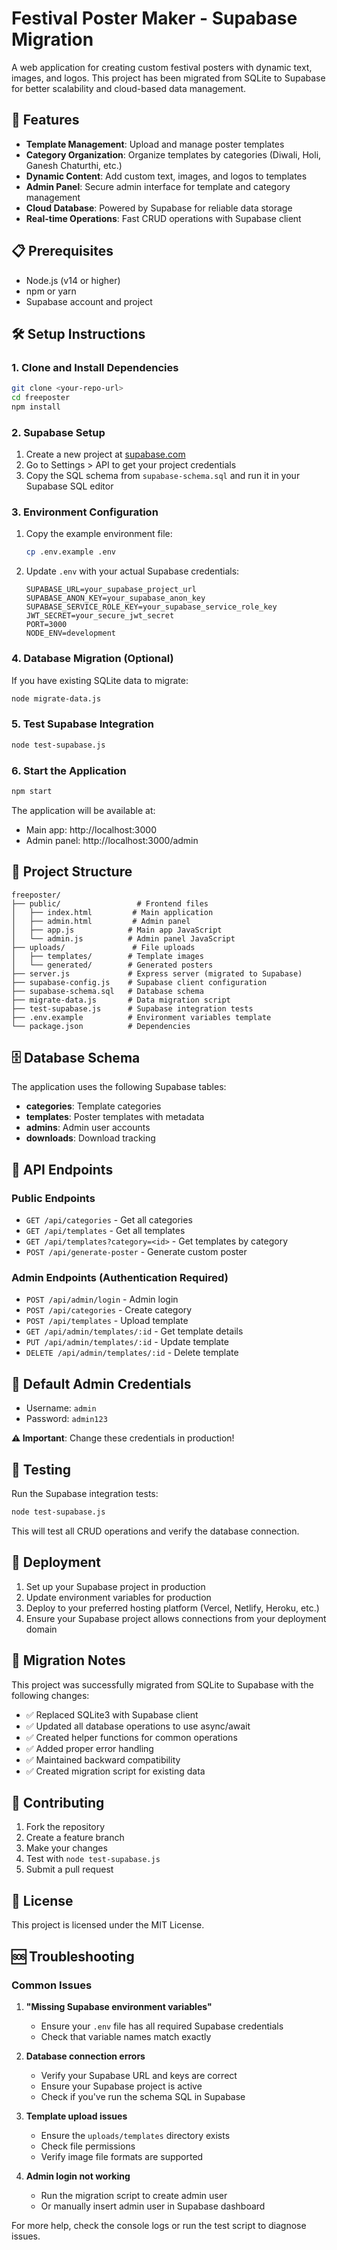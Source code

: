# Festival Poster Maker - Supabase Migration

A web application for creating custom festival posters with dynamic text, images, and logos. This project has been migrated from SQLite to Supabase for better scalability and cloud-based data management.

## 🚀 Features

- **Template Management**: Upload and manage poster templates
- **Category Organization**: Organize templates by categories (Diwali, Holi, Ganesh Chaturthi, etc.)
- **Dynamic Content**: Add custom text, images, and logos to templates
- **Admin Panel**: Secure admin interface for template and category management
- **Cloud Database**: Powered by Supabase for reliable data storage
- **Real-time Operations**: Fast CRUD operations with Supabase client

## 📋 Prerequisites

- Node.js (v14 or higher)
- npm or yarn
- Supabase account and project

## 🛠️ Setup Instructions

### 1. Clone and Install Dependencies

```bash
git clone <your-repo-url>
cd freeposter
npm install
```

### 2. Supabase Setup

1. Create a new project at [supabase.com](https://supabase.com)
2. Go to Settings > API to get your project credentials
3. Copy the SQL schema from `supabase-schema.sql` and run it in your Supabase SQL editor

### 3. Environment Configuration

1. Copy the example environment file:
   ```bash
   cp .env.example .env
   ```

2. Update `.env` with your actual Supabase credentials:
   ```env
   SUPABASE_URL=your_supabase_project_url
   SUPABASE_ANON_KEY=your_supabase_anon_key
   SUPABASE_SERVICE_ROLE_KEY=your_supabase_service_role_key
   JWT_SECRET=your_secure_jwt_secret
   PORT=3000
   NODE_ENV=development
   ```

### 4. Database Migration (Optional)

If you have existing SQLite data to migrate:

```bash
node migrate-data.js
```

### 5. Test Supabase Integration

```bash
node test-supabase.js
```

### 6. Start the Application

```bash
npm start
```

The application will be available at:
- Main app: http://localhost:3000
- Admin panel: http://localhost:3000/admin

## 📁 Project Structure

```
freeposter/
├── public/                 # Frontend files
│   ├── index.html         # Main application
│   ├── admin.html         # Admin panel
│   ├── app.js            # Main app JavaScript
│   └── admin.js          # Admin panel JavaScript
├── uploads/               # File uploads
│   ├── templates/        # Template images
│   └── generated/        # Generated posters
├── server.js             # Express server (migrated to Supabase)
├── supabase-config.js    # Supabase client configuration
├── supabase-schema.sql   # Database schema
├── migrate-data.js       # Data migration script
├── test-supabase.js      # Supabase integration tests
├── .env.example          # Environment variables template
└── package.json          # Dependencies
```

## 🗄️ Database Schema

The application uses the following Supabase tables:

- **categories**: Template categories
- **templates**: Poster templates with metadata
- **admins**: Admin user accounts
- **downloads**: Download tracking

## 🔧 API Endpoints

### Public Endpoints
- `GET /api/categories` - Get all categories
- `GET /api/templates` - Get all templates
- `GET /api/templates?category=<id>` - Get templates by category
- `POST /api/generate-poster` - Generate custom poster

### Admin Endpoints (Authentication Required)
- `POST /api/admin/login` - Admin login
- `POST /api/categories` - Create category
- `POST /api/templates` - Upload template
- `GET /api/admin/templates/:id` - Get template details
- `PUT /api/admin/templates/:id` - Update template
- `DELETE /api/admin/templates/:id` - Delete template

## 🔐 Default Admin Credentials

- Username: `admin`
- Password: `admin123`

**⚠️ Important**: Change these credentials in production!

## 🧪 Testing

Run the Supabase integration tests:

```bash
node test-supabase.js
```

This will test all CRUD operations and verify the database connection.

## 🚀 Deployment

1. Set up your Supabase project in production
2. Update environment variables for production
3. Deploy to your preferred hosting platform (Vercel, Netlify, Heroku, etc.)
4. Ensure your Supabase project allows connections from your deployment domain

## 📝 Migration Notes

This project was successfully migrated from SQLite to Supabase with the following changes:

- ✅ Replaced SQLite3 with Supabase client
- ✅ Updated all database operations to use async/await
- ✅ Created helper functions for common operations
- ✅ Added proper error handling
- ✅ Maintained backward compatibility
- ✅ Created migration script for existing data

## 🤝 Contributing

1. Fork the repository
2. Create a feature branch
3. Make your changes
4. Test with `node test-supabase.js`
5. Submit a pull request

## 📄 License

This project is licensed under the MIT License.

## 🆘 Troubleshooting

### Common Issues

1. **"Missing Supabase environment variables"**
   - Ensure your `.env` file has all required Supabase credentials
   - Check that variable names match exactly

2. **Database connection errors**
   - Verify your Supabase URL and keys are correct
   - Ensure your Supabase project is active
   - Check if you've run the schema SQL in Supabase

3. **Template upload issues**
   - Ensure the `uploads/templates` directory exists
   - Check file permissions
   - Verify image file formats are supported

4. **Admin login not working**
   - Run the migration script to create admin user
   - Or manually insert admin user in Supabase dashboard

For more help, check the console logs or run the test script to diagnose issues.
